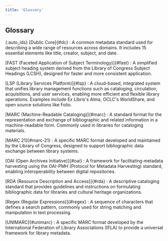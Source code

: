 ```yaml
---
title: 'Glossary'
---
```


## Glossary

{:auto\_ids}
[Dublic Core]{#dc}
:   A common metadata standard used for describing a wide range of resources across domains. It includes 15 essential elements like title, creator, subject, and date.

[FAST \(Faceted Application of Subject Terminology\)]{#fast}
:   A simplified subject heading system derived from the Library of Congress Subject Headings (LCSH), designed for faster and more consistent application.

[LSP \(Library Services Platform\)]{#lsp}
:   A cloud-based, integrated system that unifies library management functions such as cataloging, circulation, acquisitions, and user services, enabling more efficient and flexible library operations. Examples include Ex Libris's Alma, OCLC's WorldShare, and open source solutions like Folio.

[MARC \(Machine-Readable Cataloging\)]{#marc}
:   A standard format for the representation and exchange of bibliographic and related information in a machine-readable form. Commonly used in libraries for cataloging materials.

[MARC 21]{#marc-21}
:   A specific MARC format developed and maintained by the Library of Congress, designed to support bibliographic data exchange between library systems.

[OAI \(Open Archives Initiative\)]{#oai}
:   A framework for facilitating metadata harvesting using the OAI-PMH (Protocol for Metadata Harvesting) standard, enabling interoperability between digital repositories.

[RDA \(Resource Description and Access\)]{#rda}
:   A descriptive cataloging standard that provides guidelines and instructions on formulating bibliographic data for libraries and cultural heritage organizations.

[Regex \(Regular Expressions\)]{#regex}
:   A sequence of characters that defines a search pattern, commonly used for string matching and manipulation in text processing.

[UNIMARC]{#unimarc}
:   A specific MARC format developed by the International Federation of Library Associations (IFLA) to provide a universal framework for library metadata.
